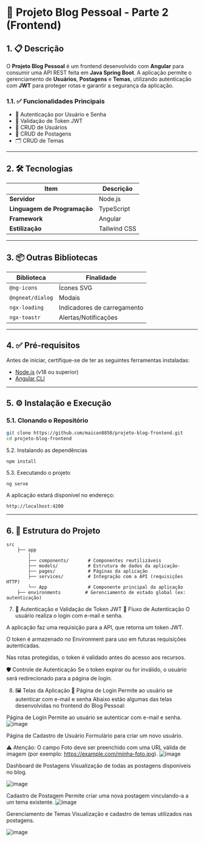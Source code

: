 # 🚀 Projeto Blog Pessoal - Parte 2 (Frontend)

## 1. 📋 Descrição

O **Projeto Blog Pessoal** é um frontend desenvolvido com **Angular** para consumir uma API REST feita em **Java Spring Boot**. A aplicação permite o gerenciamento de **Usuários**, **Postagens** e **Temas**, utilizando autenticação com **JWT** para proteger rotas e garantir a segurança da aplicação.

### 1.1. ✅ Funcionalidades Principais

- 🔐 Autenticação por Usuário e Senha  
- 🔑 Validação de Token JWT  
- 👤 CRUD de Usuários  
- 📝 CRUD de Postagens  
- 🗂️ CRUD de Temas  

---

## 2. 🛠️ Tecnologias

| Item                         | Descrição      |
|-----------------------------|----------------|
| **Servidor**                 | Node.js        |
| **Linguagem de Programação** | TypeScript     |
| **Framework**                | Angular        |
| **Estilização**              | Tailwind CSS   |

---

## 3. 📦 Outras Bibliotecas

| Biblioteca          | Finalidade                   |
|---------------------|------------------------------|
| `@ng-icons`         | Ícones SVG                   |
| `@ngneat/dialog`    | Modais                       |
| `ngx-loading`       | Indicadores de carregamento  |
| `ngx-toastr`        | Alertas/Notificações         |

---

## 4. ✅ Pré-requisitos

Antes de iniciar, certifique-se de ter as seguintes ferramentas instaladas:

- [Node.js](https://nodejs.org/) (v18 ou superior)
- [Angular CLI](https://v17.angular.io/guide/setup-local)

---

## 5. ⚙️ Instalação e Execução

### 5.1. Clonando o Repositório

```bash
git clone https://github.com/maicon8850/projeto-blog-frontend.git
cd projeto-blog-frontend
```
5.2. Instalando as dependências

```
npm install
```
5.3. Executando o projeto
```
ng serve
```
A aplicação estará disponível no endereço:

```
http://localhost:4200
```
---
## 6. 🧩 Estrutura do Projeto

```plaintext
src
    ├── app
        │
        ├── components/       # Componentes reutilizáveis
        ├── models/           # Estrutura de dados da aplicação-
        ├── pages/            # Páginas da aplicação
        ├── services/         # Integração com a API (requisições HTTP)
        └── App           	  # Componente principal da aplicação
  	├── environments		 # Gerenciamento de estado global (ex: autenticação)
```

7. 🔐 Autenticação e Validação de Token JWT
🔄 Fluxo de Autenticação
O usuário realiza o login com e-mail e senha.

A aplicação faz uma requisição para a API, que retorna um token JWT.

O token é armazenado no Environment para uso em futuras requisições autenticadas.

Nas rotas protegidas, o token é validado antes do acesso aos recursos.

🛡️ Controle de Autenticação
Se o token expirar ou for inválido, o usuário será redirecionado para a página de login.

8. 🖼️ Telas da Aplicação
🔐 Página de Login
Permite ao usuário se autenticar com e-mail e senha
Abaixo estão algumas das telas desenvolvidas no frontend do Blog Pessoal:

Página de Login
Permite ao usuário se autenticar com e-mail e senha.
![image](https://github.com/user-attachments/assets/bd7f2fea-276c-4d85-b972-d049c0f4db70)


Página de Cadastro de Usuário
Formulário para criar um novo usuário.

⚠️ Atenção: O campo Foto deve ser preenchido com uma URL válida de imagem (por exemplo: https://example.com/minha-foto.jpg).
![image](https://github.com/user-attachments/assets/867f4d5e-d053-43a8-8113-33b0ad9311bd)


Dashboard de Postagens
Visualização de todas as postagens disponíveis no blog.

![image](https://github.com/user-attachments/assets/5327126a-4ed1-4ba1-b5b8-a99b7f7760cc)

Cadastro de Postagem
Permite criar uma nova postagem vinculando-a a um tema existente.
![image](https://github.com/user-attachments/assets/bf4467e0-e2de-4229-bf18-d49a51d1f8df)

Gerenciamento de Temas
Visualização e cadastro de temas utilizados nas postagens.

![image](https://github.com/user-attachments/assets/f4103c27-246b-4919-aacf-afd533f2cac8)


## 

